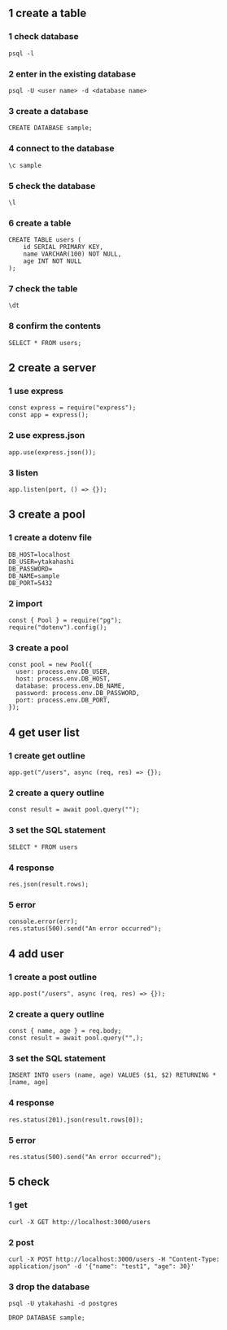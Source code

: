 ## 1 create a table

### 1 check database

`psql -l`

### 2 enter in the existing database

`psql -U <user name> -d <database name>`

### 3 create a database

`CREATE DATABASE sample;`

### 4 connect to the database

`\c sample`

### 5 check the database

`\l`

### 6 create a table

```
CREATE TABLE users (
    id SERIAL PRIMARY KEY,
    name VARCHAR(100) NOT NULL,
    age INT NOT NULL
);
```

### 7 check the table

`\dt`

### 8 confirm the contents

`SELECT * FROM users;`

## 2 create a server

### 1 use express

```
const express = require("express");
const app = express();
```

### 2 use express.json

`app.use(express.json());`

### 3 listen

`app.listen(port, () => {});`

## 3 create a pool

### 1 create a dotenv file

```
DB_HOST=localhost
DB_USER=ytakahashi
DB_PASSWORD=
DB_NAME=sample
DB_PORT=5432
```

### 2 import

```
const { Pool } = require("pg");
require("dotenv").config();
```

### 3 create a pool

```
const pool = new Pool({
  user: process.env.DB_USER,
  host: process.env.DB_HOST,
  database: process.env.DB_NAME,
  password: process.env.DB_PASSWORD,
  port: process.env.DB_PORT,
});
```

## 4 get user list

### 1 create get outline

`app.get("/users", async (req, res) => {});`

### 2 create a query outline

```
const result = await pool.query("");
```

### 3 set the SQL statement

`SELECT * FROM users`

### 4 response

`res.json(result.rows);`

### 5 error

```
console.error(err);
res.status(500).send("An error occurred");
```

## 4 add user

### 1 create a post outline

`app.post("/users", async (req, res) => {});`

### 2 create a query outline

```
const { name, age } = req.body;
const result = await pool.query("",);
```

### 3 set the SQL statement

`INSERT INTO users (name, age) VALUES ($1, $2) RETURNING *`  
`[name, age]`

### 4 response

`res.status(201).json(result.rows[0]);`

### 5 error

`res.status(500).send("An error occurred");`

## 5 check

### 1 get

`curl -X GET http://localhost:3000/users`

### 2 post

`curl -X POST http://localhost:3000/users -H "Content-Type: application/json" -d '{"name": "test1", "age": 30}'`

### 3 drop the database

`psql -U ytakahashi -d postgres`

`DROP DATABASE sample;`
